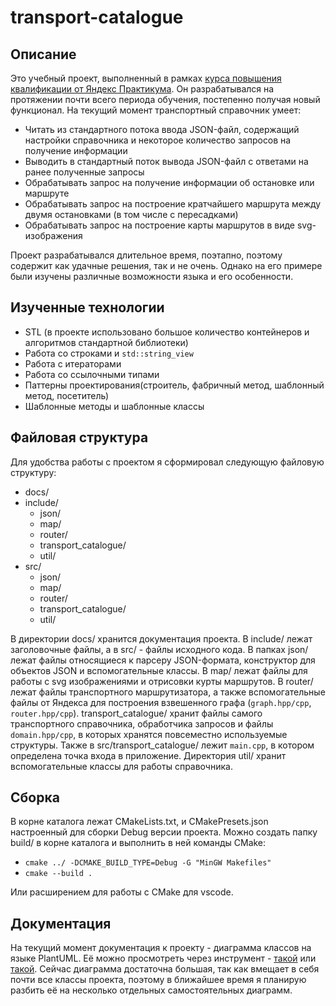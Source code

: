 # transport-catalogue

## Описание

Это учебный проект, выполненный в рамках [курса повышения квалификации от Яндекс Практикума](https://practicum.yandex.ru/cpp/?from=catalog). Он разрабатывался на протяжении почти всего периода обучения, постепенно получая новый функционал. На текущий момент транспортный справочник умеет:
* Читать из стандартного потока ввода JSON-файл, содержащий настройки справочника и некоторое количество запросов на получение информации
* Выводить в стандартный поток вывода JSON-файл с ответами на ранее полученные запросы
* Обрабатывать запрос на получение информации об остановке или маршруте
* Обрабатывать запрос на построение кратчайшего маршрута между двумя остановками (в том числе с пересадками)
* Обрабатывать запрос на построение карты маршрутов в виде svg-изображения

Проект разрабатывался длительное время, поэтапно, поэтому содержит как удачные решения, так и не очень. Однако на его примере были изучены различные возможности языка и его особенности.
## Изученные технологии

* STL (в проекте использовано большое количество контейнеров и алгоритмов стандартной библиотеки)
* Работа со строками и `std::string_view`
* Работа с итераторами
* Работа со ссылочными типами
* Паттерны проектирования(строитель, фабричный метод, шаблонный метод, посетитель)
* Шаблонные методы и шаблонные классы
## Файловая структура

Для удобства работы с проектом я сформировал следующую файловую структуру:
* docs/
* include/
	* json/
	* map/
	* router/
	* transport_catalogue/
	* util/
* src/
	* json/
	* map/
	* router/
	* transport_catalogue/
	* util/

В директории docs/ хранится документация проекта.  В include/ лежат заголовочные файлы, а в src/ - файлы исходного кода. В папках json/ лежат файлы относящиеся к парсеру JSON-формата, конструктор для объектов JSON и вспомогательные классы. В map/ лежат файлы для работы с svg изображениями и отрисовки курты маршрутов. В router/ лежат файлы транспортного маршрутизатора, а также вспомогательные файлы от Яндекса для построения взвешенного графа (`graph.hpp/cpp`, `router.hpp/cpp`). transport_catalogue/ хранит файлы самого транспортного справочника, обработчика запросов и файлы `domain.hpp/cpp`, в которых хранятся повсеместно используемые структуры. Также в src/transport_catalogue/ лежит `main.cpp`, в котором определена точка входа в приложение. Директория util/ хранит вспомогательные классы для работы справочника.
## Сборка

В корне каталога лежат CMakeLists.txt, и CMakePresets.json настроенный для сборки Debug версии проекта. Можно создать папку build/ в корне каталога и выполнить в ней команды CMake:

* `cmake ../ -DCMAKE_BUILD_TYPE=Debug -G "MinGW Makefiles"`
* `cmake --build .`

Или расширением для работы с CMake для vscode.

## Документация

На текущий момент документация к проекту - диаграмма классов на языке PlantUML. Её можно просмотреть через инструмент - [такой](https://plantuml-editor.kkeisuke.com/) или [такой](https://www.plantuml.com/plantuml/uml/SyfFKj2rKt3CoKnELR1Io4ZDoSa700003).
Сейчас диаграмма достаточна большая, так как вмещает в себя почти все классы проекта, поэтому в ближайшее время я планирую разбить её на несколько отдельных самостоятельных диаграмм.
